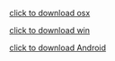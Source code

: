 [click to download osx](https://github.com/cloudchain-speed/CloudChain/releases/download/08-17/cloudchain-1.0.2-0817-mac.dmg
) 

[click to download win](https://github.com/cloudchain-speed/CloudChain/releases/download/08-17/cloudchain-1.0.2-0817-win.exe
) 

[click to download Android](https://github.com/cloudchain-speed/CloudChain/releases/download/08-17/cloudchain-1.2.8-0817-android.apk
) 

